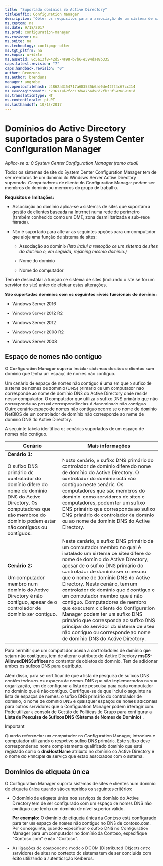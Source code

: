 ```yaml
---
title: "Suportado domínios do Active Directory"
titleSuffix: Configuration Manager
description: "Obter os requisitos para a associação de um sistema de site do System Center Configuration Manager num domínio do Active Directory."
ms.custom: na
ms.date: 9/18/2017
ms.prod: configuration-manager
ms.reviewer: na
ms.suite: na
ms.technology: configmgr-other
ms.tgt_pltfrm: na
ms.topic: article
ms.assetid: 8c5a13f8-42d5-4898-b7b6-e594dae8b335
caps.latest.revision: "7"
caps.handback.revision: "0"
author: Brenduns
ms.author: brenduns
manager: angrobe
ms.openlocfilehash: d4862a3354717a603535b6ad0de42f24c67cc314
ms.sourcegitcommit: c236214b2fcc13dae7bad96d7fb33f692868191d
ms.translationtype: MT
ms.contentlocale: pt-PT
ms.lasthandoff: 10/12/2017
---
```

# <a name="supported-active-directory-domains-for-system-center-configuration-manager"></a>Domínios do Active Directory suportados para o System Center Configuration Manager

*Aplica-se a: O System Center Configuration Manager (ramo atual)*

Todos os sistemas de site do System Center Configuration Manager tem de ser membros de um domínio do Windows Server Active Directory suportado. Computadores de cliente do Configuration Manager podem ser membros do domínio ou membros do grupo de trabalho.  

 **Requisitos e limitações:**  

-   Associação ao domínio aplica-se a sistemas de sites que suportam a gestão de clientes baseada na Internet numa rede de perímetro (também conhecido como um DMZ, zona desmilitarizada e sub-rede filtrada).  

-   Não é suportado para alterar as seguintes opções para um computador que aloje uma função de sistema de sites:  

    -   Associação ao domínio *(Isto inclui a remoção de um sistema de sites do domínio e, em seguida, rejoining mesmo domínio.)*

    -   Nome do domínio  

    -   Nome do computador  

Tem de desinstalar a função de sistema de sites (incluindo o site se for um servidor do site) antes de efetuar estas alterações.  

**São suportados domínios com os seguintes níveis funcionais de domínio:**  
- Windows Server 2016

- Windows Server 2012 R2  

- Windows Server 2012

- Windows Server 2008 R2

- Windows Server 2008  







##  <a name="bkmk_Disjoint"></a> Espaço de nomes não contíguo  
O Configuration Manager suporta instalar sistemas de sites e clientes num domínio que tenha um espaço de nomes não contíguo.  

Um cenário de espaço de nomes não contíguo é uma em que o sufixo de sistema de nomes de domínio (DNS) primário de um computador não corresponde ao nome de domínio DNS do Active Directory onde reside nesse computador. O computador que utiliza o sufixo DNS primário que não corresponde ao possui correspondências é denominado não contíguo. Outro cenário espaço de nomes não contíguo ocorre se o nome de domínio NetBIOS de um controlador de domínio não corresponde ao nome de domínio DNS do Active Directory.  

A seguinte tabela identifica os cenários suportados de um espaço de nomes não contíguo.  

|Cenário|Mais informações|  
|--------------|----------------------|  
|**Cenário 1:**<br /><br /> O sufixo DNS primário do controlador de domínio difere do nome de domínio DNS do Active Directory. Os computadores que são membros do domínio podem estar não contíguos ou contíguos.|Neste cenário, o sufixo DNS primário do controlador de domínio difere do nome de domínio do Active Directory. O controlador de domínio está não contíguo neste cenário. Os computadores que são membros do domínio, como servidores de sites e computadores, podem ter um sufixo DNS primário que corresponda ao sufixo DNS primário do controlador de domínio ou ao nome de domínio DNS do Active Directory.|  
|**Cenário 2:**<br /><br /> Um computador membro num domínio do Active Directory é não contíguo, apesar de o controlador de domínio ser contíguo.|Neste cenário, o sufixo DNS primário de um computador membro no qual é instalado um sistema de sites difere do nome de domínio do Active Directory, apesar de o sufixo DNS primário do controlador de domínio ser o mesmo que o nome de domínio DNS do Active Directory. Neste cenário, tem um controlador de domínio que é contíguo e um computador membro que é não contíguo. Computadores de membro que executem o cliente do Configuration Manager podem ter um sufixo DNS primário que corresponda ao sufixo DNS principal do servidor do sistema de sites não contíguo ou corresponde ao nome de domínio DNS do Active Directory.|  

 Para permitir que um computador aceda a controladores de domínio que sejam não contíguos, tem de alterar o atributo do Active Directory **msDS-AllowedDNSSuffixes** no contentor de objetos do domínio. Tem de adicionar ambos os sufixos DNS para o atributo.  

 Além disso, para se certificar de que a lista de pesquisa de sufixos DNS contém todos os os espaços de nomes DNS que são implementados na sua organização, tem de configurar a lista de pesquisa para cada computador no domínio que é não contíguo. Certifique-se de que inclui o seguinte na lista de espaços de nomes: o sufixo DNS primário do controlador de domínio, o nome de domínio DNS e quaisquer espaços de nomes adicionais para outros servidores que o Configuration Manager podem interagir com. Pode utilizar a consola de Gestão de Políticas de Grupo para configurar a **Lista de Pesquisa de Sufixos DNS (Sistema de Nomes de Domínio)** .  

> [!IMPORTANT]  
>  Quando referenciar um computador no Configuration Manager, introduza o computador utilizando o respetivo sufixo DNS primário. Este sufixo deve corresponder ao nome completamente qualificado domínio que está registado como o **dnsHostName** atributo no domínio do Active Directory e o nome do Principal de serviço que estão associados com o sistema.  

##  <a name="bkmk_SLD"></a> Domínios de etiqueta única  
 O Configuration Manager suporta sistemas de sites e clientes num domínio de etiqueta única quando são cumpridos os seguintes critérios:  

-   O domínio de etiqueta única nos serviços de domínio do Active Directory tem de ser configurado com um espaço de nomes DNS não contíguo que tenha um domínio de nível superior válido.  

     **Por exemplo:** O domínio de etiqueta única da Contoso está configurado para ter um espaço de nomes não contíguo no DNS de contoso.com. Por conseguinte, quando especificar o sufixo DNS no Configuration Manager para um computador no domínio da Contoso, especifique "Contoso.com" e não "Contoso".  

-   As ligações de componente modelo DCOM (Distributed Object) entre servidores de sites no contexto do sistema tem de ser concluída com êxito utilizando a autenticação Kerberos.  
